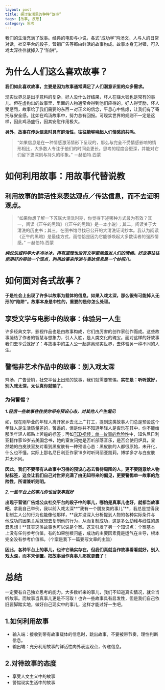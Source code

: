 ```yaml
---
layout: post
title: 探讨生活里的种种“故事”
tags: [故事, 反思]
category: 思考
---
```

我们的生活充满了故事。经典的电影与小说，各式“成功学”鸡汤文，人与人的日常对话，社交平台的段子，营销广告等都由鲜活的故事构成。故事本身无对错，可入戏太深往往就掉入了“陷阱”。

# 为什么人们这么喜欢故事？

**我们如此喜欢故事，主要是因为故事通常满足了人们潜意识里的众多需求。**

现实世界总是出乎意料的复杂，好人没什么好结果，坏人在赚大钱也是常有的事儿。但在虚构出的故事里，里面的人物通常会得到他们应得的，好人得奖励，坏人受惩罚，故事给了我们需要的东西－对正义的信念，平息心中焦虑，让我们有了寄托与安全感。比如在鸡汤故事中，努力总有回报。可现实世界的规则不一定是这样，因此鸡汤盛行，因其安慰作用极大。

**另外，故事在传达信息时具有鲜活性，往往能够唤起人们情感的共鸣。**

> “如果信息是在一种情感激荡情形下呈现的，那么与完全不受情感影响的情形相比，大多数人专注于他们的时间会更长，思考的程度会更深，并能对它们留下更深刻与持久的印象。”   －赫伯特.西蒙
 
# 如何利用故事：用故事代替说教

## 利用故事的鲜活性来表达观点／传达信息，而不去证明观点。

> “如果你想了解一下苏联大清洗时期，你觉得下述哪种方式最为有效？其一，阅读《正午的黑暗》（《正午的黑暗》是一本小说）；其二，阅读关于大清洗的历史书；其三，在图书馆寻找已公开的大清洗证词抄本。我认为阅读《正午的黑暗》是最佳方式，而恰恰是因为它能够唤起大多数读者的强烈情感。”      －赫伯特.西蒙
 
***纯论说或科学大多冷冰冰，再有道理也没有文学更能激发人们的情绪。好故事往往能更好的带动一个观点，利用故事来传递与表达信息是一个妙招儿。***

# 如何面对各式故事？
**于是社会上出现了许多以故事为载体的信息。如果入戏太深，那么很有可能掉入无形的“陷阱”。故事本身是中性的，重要的是你怎么处理。**
## 享受文学与电影中的故事：体验另一人生
许多经典文学，影视作品也是由故事构成，它们由厉害的创作家创作而成。这些故事凝结了作者的智慧与想象力，引人入胜，是人类文化的瑰宝。面对这样的好故事我们去享受就好了：与故事中的主人公一起逃离现实世界，去体验另一种不同的人生。
## 警惕非艺术作品中的故事：别入戏太深
鸡汤，广告营销，社交平台上出现的故事，我们就需要警惕。**实在是：听听就好，别入戏太深，太认真你就输了**。
### 为何警惕？
***1.轻信一些故事往往使你带有预设心态，对其他人产生偏见***

如，现在刚毕业的年轻人离开家乡去北上广打工，提到这类故事人们总是预设这个年轻人是生活质量差的，苦逼的，但是你并不知道年轻人是否乐在其中，你不能给那类年轻人都贴上苦逼的标签；再如[TED视频：单一故事的危险性](http://open.163.com/movie/2012/1/T/S/M7A13S30R_M7A14JJTS.html)中，知名尼日利亚籍作家19岁去美国念书，她的室友问她是否听部落音乐，是否会使用炉具，显然她的白皮肤室友对看到黑皮肤有一种预设心态：黑皮肤的人都很原始，未开化，什么也不懂。实际上那名尼日利亚作家19岁时听玛丽亚凯莉，博学多才与白皮肤并无不同。

**因此，我们不要带有从故事中习得的预设心态去看待周围的人，更不要随意给人物贴标签，这会让我们自己对世界充满了由无知带来的偏见，更要警惕单一故事的危险性，所谓兼听则明。**

***2.一些平台上的事儿你也当故事就好***

**出现于营销广告或公众社交平台的段子中的事儿，哪怕是真事儿也好，就都当故事吧**。拿我自己举例，我以前入戏太深**“我有一个朋友类的事儿”**，我总是觉得我复制主人公的行为也能像他那样，**我并没深入分析提到人物的各种实际条件与他成功的因果关系就想去复制他的行为，从而复制成功，这是多么幼稚与线性的愚蠢思想！**其实这类故事也可以说是个案。这又引发了另一个知识点：个案基本上没有任何参考价值，有的如果刨根问底，成功的主要因素竟是运气在主导，根本完全没有参考价值嘛。（个案是我下一篇要写文章的主旨）

**因此，各种平台上的事儿，也许它确实存在，但我们真就当作故事看看就好，别入戏太深，而本末倒置，把故事当作真事儿那就更蠢了！**

# 总结
一定要有自己独立思考的能力。大多数听来的事儿，我们不知道真实情况，就全当听故事。而故事当真事儿更是不可取！也许一些故事具有启发性，但是我们自己依旧要脚踏实地，做好自己现实中的事儿，这样才能过好一生吧。
## 1.如何利用故事
* 输入端：接收到带有故事载体的信息时，跳出故事，不要被带节奏，理性判断信息。
* 输出端：充分利用故事的鲜活性向外表达观点，传递信息。

## 2.对待故事的态度
* 享受人文主义中的故事
* 警惕现实生活中的故事